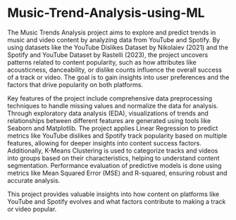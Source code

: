 # Music-Trend-Analysis-using-ML
The Music Trends Analysis project aims to explore and predict trends in music and video content by analyzing data from YouTube and Spotify.
By using datasets like the YouTube Dislikes Dataset by Nikolaiev (2021) and the Spotify and YouTube Dataset by Rastelli (2023), the project uncovers patterns related to content popularity, such as how attributes like acousticness, danceability, or dislike counts influence the overall success of a track or video. The goal is to gain insights into user preferences and the factors that drive popularity on both platforms.

Key features of the project include comprehensive data preprocessing techniques to handle missing values and normalize the data for analysis. Through exploratory data analysis (EDA), visualizations of trends and relationships between different features are generated using tools like Seaborn and Matplotlib. The project applies Linear Regression to predict metrics like YouTube dislikes and Spotify track popularity based on multiple features, allowing for deeper insights into content success factors. Additionally, K-Means Clustering is used to categorize tracks and videos into groups based on their characteristics, helping to understand content segmentation. Performance evaluation of predictive models is done using metrics like Mean Squared Error (MSE) and R-squared, ensuring robust and accurate analysis.

This project provides valuable insights into how content on platforms like YouTube and Spotify evolves and what factors contribute to making a track or video popular.
